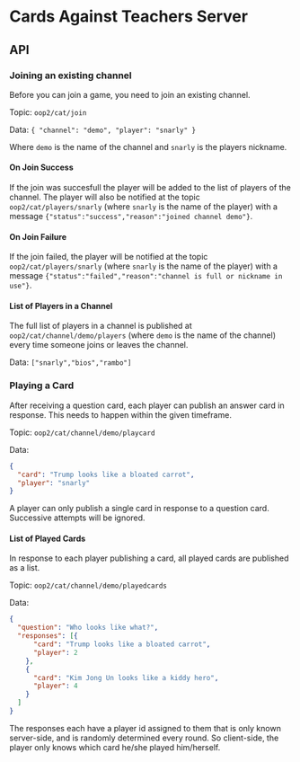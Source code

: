 # Cards Against Teachers Server

## API

### Joining an existing channel

Before you can join a game, you need to join an existing channel.

Topic: `oop2/cat/join`

Data: `{ "channel": "demo", "player": "snarly" }`

Where `demo` is the name of the channel and `snarly` is the players nickname.

#### On Join Success

If the join was succesfull the player will be added to the list of players of the channel. The player will also be notified at the topic `oop2/cat/players/snarly` (where `snarly` is the name of the player) with a message `{"status":"success","reason":"joined channel demo"}`.

#### On Join Failure

If the join failed, the player will be notified at the topic `oop2/cat/players/snarly` (where `snarly` is the name of the player) with a message `{"status":"failed","reason":"channel is full or nickname in use"}`.

#### List of Players in a Channel

The full list of players in a channel is published at `oop2/cat/channel/demo/players` (where `demo` is the name of the channel) every time someone joins or leaves the channel.

Data: `["snarly","bios","rambo"]`

### Playing a Card

After receiving a question card, each player can publish an answer card in response. This needs to happen within the given timeframe.

Topic: `oop2/cat/channel/demo/playcard`

Data:

```json
{
  "card": "Trump looks like a bloated carrot",
  "player": "snarly"
}
```

A player can only publish a single card in response to a question card. Successive attempts will be ignored.

#### List of Played Cards

In response to each player publishing a card, all played cards are published as a list.

Topic: `oop2/cat/channel/demo/playedcards`

Data:

```json
{
  "question": "Who looks like what?",
  "responses": [{
      "card": "Trump looks like a bloated carrot",
      "player": 2
    },
    {
      "card": "Kim Jong Un looks like a kiddy hero",
      "player": 4
    }
  ]
}
```

The responses each have a player id assigned to them that is only known server-side, and is randomly determined every round. So client-side, the player only knows which card he/she played him/herself.
